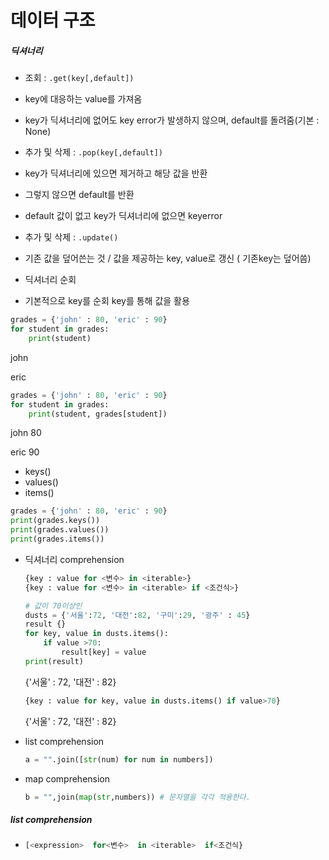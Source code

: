 # 데이터 구조

##### 딕셔너리

- 조회 : ```.get(key[,default])```

- key에 대응하는 value를 가져옴

- key가 딕셔너리에 없어도 key error가 발생하지 않으며, default를 돌려줌(기본 : None)

  

- 추가 및 삭제 : ```.pop(key[,default])```

- key가 딕셔너리에 있으면 제거하고 해당 값을 반환

- 그렇지 않으면 default를 반환

- default 값이 없고 key가 딕셔너리에 없으면 keyerror



- 추가 및 삭제 : ```.update()```
- 기존 값을 덮어쓴는 것 / 값을 제공하는 key, value로 갱신 ( 기존key는 덮어씀)



- 딕셔너리 순회 
- 기본적으로 key를 순회  key를 통해 값을 활용

```python
grades = {'john' : 80, 'eric' : 90}
for student in grades:
    print(student)
```

john

eric

```python
grades = {'john' : 80, 'eric' : 90}
for student in grades:
    print(student, grades[student])
```

john 80

eric 90

- keys()
- values()
- items()

```python
grades = {'john' : 80, 'eric' : 90}
print(grades.keys())
print(grades.values())
print(grades.items())
```

- 딕셔너리 comprehension

  ```python
  {key : value for <변수> in <iterable>}
  {key : value for <변수> in <iterable> if <조건식>}
  ```

  ```python
  # 값이 70이상인
  dusts = {'서울':72, '대전':82, '구미':29, '광주' : 45}
  result {}
  for key, value in dusts.items():
      if value >70:
          result[key] = value
  print(result)
  ```

  {'서울' : 72, '대전' : 82}

  ```python
  {key : value for key, value in dusts.items() if value>70}
  ```

  {'서울' : 72, '대전' : 82}



- list comprehension

  ```python
  a = "".join([str(num) for num in numbers])
  ```

- map comprehension

  ```python
  b = "",join(map(str,numbers)) # 문자열을 각각 적용한다.
  ```

  

##### list comprehension

- ```python
  [<expression>  for<변수>  in <iterable>  if<조건식}
  
  ```



